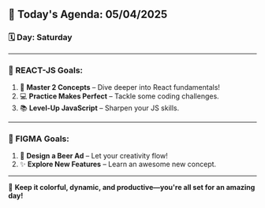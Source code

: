  ## 🎯 Today's Agenda: 05/04/2025
### 🗓️ Day: Saturday

---

### 🚀 REACT-JS Goals:
1. 🌟 **Master 2 Concepts** – Dive deeper into React fundamentals!
2. 💻 **Practice Makes Perfect** – Tackle some coding challenges.
3. 📚 **Level-Up JavaScript** – Sharpen your JS skills.

---

### 🎨 FIGMA Goals:
1. 🍺 **Design a Beer Ad** – Let your creativity flow!
2. ✨ **Explore New Features** – Learn an awesome new concept.

---

🌈 **Keep it colorful, dynamic, and productive—you're all set for an amazing day!**